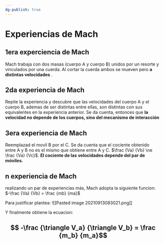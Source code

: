 ```yaml
---
dg-publish: true
---
```

#  Experiencias de Mach
## 1era experciencia de Mach
Mach trabaja con dos masas (cuerpo A y cuerpo B) unidos por un resorte y vinculados por una cuerda. Al cortar la cuerda ambos se mueven pero **a distintas velocidades** .
## 2da experiencia de Mach
Repite la experiencia y descubre que las velocidades del cuerpo A y el cuerpo B, ademas de ser distintas entre ellas, son distintas con sus equivalentes en la experiencia anterior. Se da cuenta, entonces que **la velocidad no depende de los cuerpos, sino del mecanismo de interacción**
## 3era experiencia de Mach
Reemplazad el movil B por el C. Se da cuenta que el cociente obtenido entre A y B no es el mismo que obtiene entre A y C. $\frac {Va} {Vb} \ne \frac {Va} {Vc}$. **El cociente de las velocidades depende del par de móviles.** 
## n experiencia de Mach
realizando un par de experiencias más, Mach adopta la siguiente funcion: $-\frac {Va} {Vb} = \frac {mb} {ma}$

Para justificar plantea: 
![[Pasted image 20210913083021.png]]

Y finalmente obtiene la ecuacion: 
## $$ -\frac {\triangle V_a} {\triangle V_b} = \frac {m_b} {m_a}$$ 